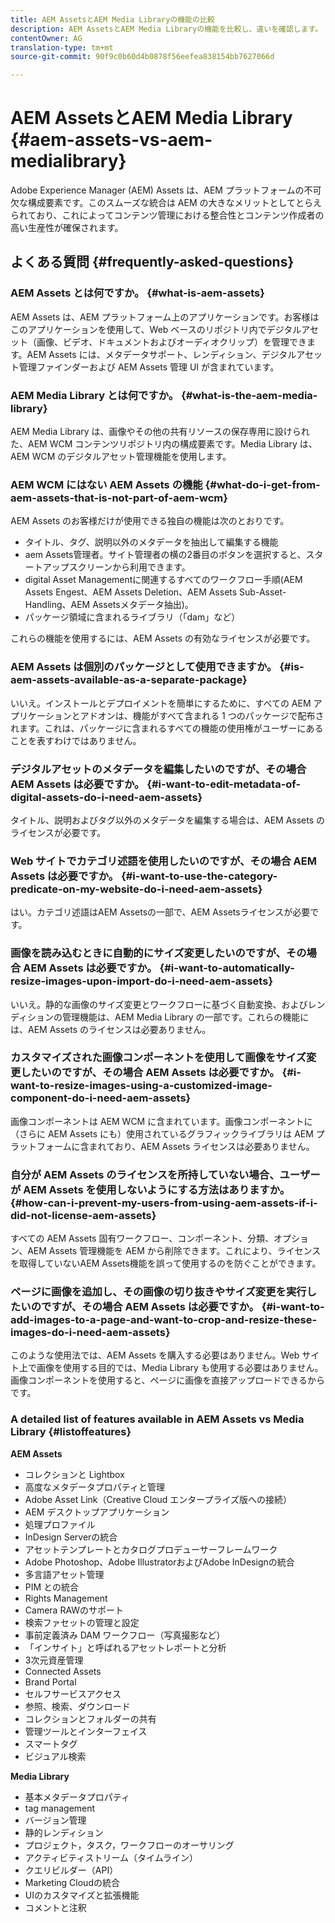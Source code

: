 ```yaml
---
title: AEM AssetsとAEM Media Libraryの機能の比較
description: AEM AssetsとAEM Media Libraryの機能を比較し、違いを確認します。
contentOwner: AG
translation-type: tm+mt
source-git-commit: 90f9c0b60d4b0878f56eefea838154bb7627066d

---
```



# AEM AssetsとAEM Media Library {#aem-assets-vs-aem-medialibrary}

Adobe Experience Manager (AEM) Assets は、AEM プラットフォームの不可欠な構成要素です。このスムーズな統合は AEM の大きなメリットとしてとらえられており、これによってコンテンツ管理における整合性とコンテンツ作成者の高い生産性が確保されます。

## よくある質問 {#frequently-asked-questions}

### AEM Assets とは何ですか。 {#what-is-aem-assets}

AEM Assets は、AEM プラットフォーム上のアプリケーションです。お客様はこのアプリケーションを使用して、Web ベースのリポジトリ内でデジタルアセット（画像、ビデオ、ドキュメントおよびオーディオクリップ）を管理できます。AEM Assets には、メタデータサポート、レンディション、デジタルアセット管理ファインダーおよび AEM Assets 管理 UI が含まれています。

### AEM Media Library とは何ですか。 {#what-is-the-aem-media-library}

AEM Media Library は、画像やその他の共有リソースの保存専用に設けられた、AEM WCM コンテンツリポジトリ内の構成要素です。Media Library は、AEM WCM のデジタルアセット管理機能を使用します。

### AEM WCM にはない AEM Assets の機能 {#what-do-i-get-from-aem-assets-that-is-not-part-of-aem-wcm}

AEM Assets のお客様だけが使用できる独自の機能は次のとおりです。

* タイトル、タグ、説明以外のメタデータを抽出して編集する機能
* aem Assets管理者。サイト管理者の横の2番目のボタンを選択すると、スタートアップスクリーンから利用できます。
* digital Asset Managementに関連するすべてのワークフロー手順(AEM Assets Engest、AEM Assets Deletion、AEM Assets Sub-Asset-Handling、AEM Assetsメタデータ抽出)。
* パッケージ領域に含まれるライブラリ（「dam」など）

これらの機能を使用するには、AEM Assets の有効なライセンスが必要です。

### AEM Assets は個別のパッケージとして使用できますか。 {#is-aem-assets-available-as-a-separate-package}

いいえ。インストールとデプロイメントを簡単にするために、すべての AEM アプリケーションとアドオンは、機能がすべて含まれる 1 つのパッケージで配布されます。これは、パッケージに含まれるすべての機能の使用権がユーザーにあることを表すわけではありません。

### デジタルアセットのメタデータを編集したいのですが、その場合 AEM Assets は必要ですか。 {#i-want-to-edit-metadata-of-digital-assets-do-i-need-aem-assets}

タイトル、説明およびタグ以外のメタデータを編集する場合は、AEM Assets のライセンスが必要です。

### Web サイトでカテゴリ述語を使用したいのですが、その場合 AEM Assets は必要ですか。 {#i-want-to-use-the-category-predicate-on-my-website-do-i-need-aem-assets}

はい。カテゴリ述語はAEM Assetsの一部で、AEM Assetsライセンスが必要です。

### 画像を読み込むときに自動的にサイズ変更したいのですが、その場合 AEM Assets は必要ですか。 {#i-want-to-automatically-resize-images-upon-import-do-i-need-aem-assets}

いいえ。静的な画像のサイズ変更とワークフローに基づく自動変換、およびレンディションの管理機能は、AEM Media Library の一部です。これらの機能には、AEM Assets のライセンスは必要ありません。

### カスタマイズされた画像コンポーネントを使用して画像をサイズ変更したいのですが、その場合 AEM Assets は必要ですか。 {#i-want-to-resize-images-using-a-customized-image-component-do-i-need-aem-assets}

画像コンポーネントは AEM WCM に含まれています。画像コンポーネントに（さらに AEM Assets にも）使用されているグラフィックライブラリは AEM プラットフォームに含まれており、AEM Assets ライセンスは必要ありません。

### 自分が AEM Assets のライセンスを所持していない場合、ユーザーが AEM Assets を使用しないようにする方法はありますか。 {#how-can-i-prevent-my-users-from-using-aem-assets-if-i-did-not-license-aem-assets}

すべての AEM Assets 固有ワークフロー、コンポーネント、分類、オプション、AEM Assets 管理機能を AEM から削除できます。これにより、ライセンスを取得していないAEM Assets機能を誤って使用するのを防ぐことができます。

### ページに画像を追加し、その画像の切り抜きやサイズ変更を実行したいのですが、その場合 AEM Assets は必要ですか。 {#i-want-to-add-images-to-a-page-and-want-to-crop-and-resize-these-images-do-i-need-aem-assets}

このような使用法では、AEM Assets を購入する必要はありません。Web サイト上で画像を使用する目的では、Media Library も使用する必要はありません。画像コンポーネントを使用すると、ページに画像を直接アップロードできるからです。

### A detailed list of features available in AEM Assets vs Media Library {#listoffeatures}

**AEM Assets**

* コレクションと Lightbox
* 高度なメタデータプロパティと管理
* Adobe Asset Link（Creative Cloud エンタープライズ版への接続）
* AEM デスクトップアプリケーション
* 処理プロファイル
* InDesign Serverの統合
* アセットテンプレートとカタログプロデューサーフレームワーク
* Adobe Photoshop、Adobe IllustratorおよびAdobe InDesignの統合
* 多言語アセット管理
* PIM との統合
* Rights Management
* Camera RAWのサポート
* 検索ファセットの管理と設定
* 事前定義済み DAM ワークフロー（写真撮影など）
* 「インサイト」と呼ばれるアセットレポートと分析
* 3次元資産管理
* Connected Assets
* Brand Portal
* セルフサービスアクセス
* 参照、検索、ダウンロード
* コレクションとフォルダーの共有
* 管理ツールとインターフェイス
* スマートタグ
* ビジュアル検索

**Media Library**

* 基本メタデータプロパティ
* tag management
* バージョン管理
* 静的レンディション
* プロジェクト，タスク，ワークフローのオーサリング
* アクティビティストリーム（タイムライン）
* クエリビルダー（API）
* Marketing Cloudの統合
* UIのカスタマイズと拡張機能
* コメントと注釈
